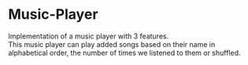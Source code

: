 # Music-Player
Implementation of a music player with 3 features.
<br />This music player can play added songs based on their name in alphabetical order, the number of times we listened to them or shuffled.
